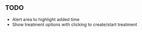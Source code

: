 ## TODO

* Alert area to highlight added time
* Show treatment options with clicking to create/start treatment
